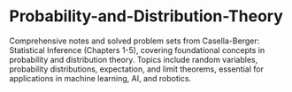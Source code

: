 # Probability-and-Distribution-Theory
Comprehensive notes and solved problem sets from Casella-Berger: Statistical Inference (Chapters 1-5), covering foundational concepts in probability and distribution theory. Topics include random variables, probability distributions, expectation, and limit theorems, essential for applications in machine learning, AI, and robotics.

